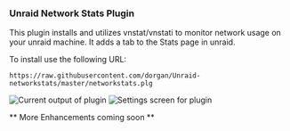 ### Unraid Network Stats Plugin

This plugin installs and utilizes vnstat/vnstati to monitor network usage on your unraid machine.  It adds a tab to the Stats page in unraid.


To install use the following URL:

```https://raw.githubusercontent.com/dorgan/Unraid-networkstats/master/networkstats.plg```

![Current output of plugin](https://github.com/dorgan/Unraid-networkstats/raw/master/screenshots/Settings-Page_2020-04-15.png)
![Settings screen for plugin](https://github.com/dorgan/Unraid-networkstats/raw/master/screenshots/Stats-Page_2020-04-15.png)

** More Enhancements coming soon **

